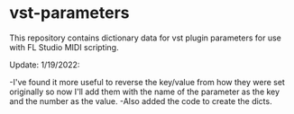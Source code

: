 # vst-parameters
This repository contains dictionary data for vst plugin parameters for use with FL Studio MIDI scripting.

Update: 1/19/2022:

-I've found it more useful to reverse the key/value from how they were set originally so now I'll add them with the name of the parameter as the key and the number as the value.
-Also added the code to create the dicts. 
